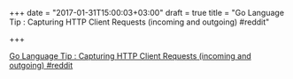 +++
date = "2017-01-31T15:00:03+03:00"
draft = true
title = "Go Language Tip : Capturing HTTP Client Requests (incoming and outgoing)  #reddit"

+++

<p><a href="https://t.co/0EY7YzRqfq">Go Language Tip : Capturing HTTP Client Requests (incoming and outgoing)  #reddit</a></p>
